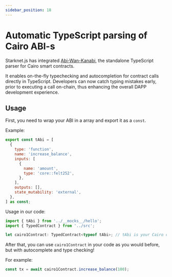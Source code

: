 ```yaml
---
sidebar_position: 18
---
```


# Automatic TypeScript parsing of Cairo ABI-s

Starknet.js has integrated [Abi-Wan-Kanabi](https://github.com/keep-starknet-strange/abi-wan-kanabi), the standalone TypeScript parser for Cairo smart contracts.

It enables on-the-fly typechecking and autocompletion for contract calls directly in TypeScript. Developers can now catch typing mistakes early, prior to executing a call on-chain, thus enhancing the overall DAPP development experience.

## Usage

First, you need to wrap your ABI in a array and export it as a `const`.

Example:

```js
export const tAbi = [
  {
    type: 'function',
    name: 'increase_balance',
    inputs: [
      {
        name: 'amount',
        type: 'core::felt252',
      },
    ],
    outputs: [],
    state_mutability: 'external',
  },
] as const;
```

Usage in our code:

```js
import { tAbi } from '../__mocks__/hello';
import { TypedContract } from '../src';

let cairo1Contract: TypedContract<typeof tAbi>; // tAbi is your Cairo contract ABI
```

After that, you can use `cairo1Contract` in your code as you would before, but with autocomplete and type checking!

For example:

```js
const tx = await cairo1Contract.increase_balance(100);
```
